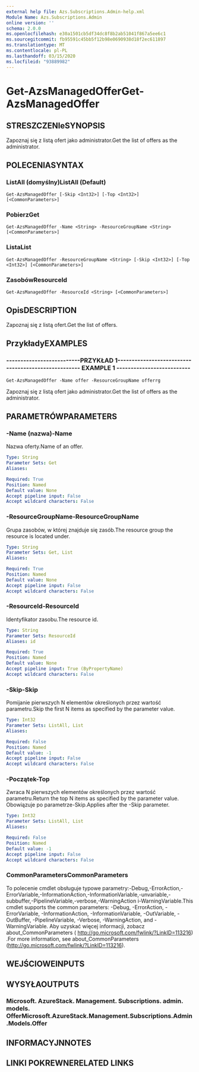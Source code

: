 ```yaml
---
external help file: Azs.Subscriptions.Admin-help.xml
Module Name: Azs.Subscriptions.Admin
online version: ''
schema: 2.0.0
ms.openlocfilehash: e30a1501cb5df34dc8f8b2ab51041f867a5ee6c1
ms.sourcegitcommit: fb95591c45bb5f12b98e0690938d18f2ec611897
ms.translationtype: MT
ms.contentlocale: pl-PL
ms.lasthandoff: 03/15/2020
ms.locfileid: "93889982"
---
```

# <span data-ttu-id="3c6f1-101">Get-AzsManagedOffer</span><span class="sxs-lookup"><span data-stu-id="3c6f1-101">Get-AzsManagedOffer</span></span>

## <span data-ttu-id="3c6f1-102">STRESZCZENIe</span><span class="sxs-lookup"><span data-stu-id="3c6f1-102">SYNOPSIS</span></span>
<span data-ttu-id="3c6f1-103">Zapoznaj się z listą ofert jako administrator.</span><span class="sxs-lookup"><span data-stu-id="3c6f1-103">Get the list of offers as the administrator.</span></span>

## <span data-ttu-id="3c6f1-104">POLECENIA</span><span class="sxs-lookup"><span data-stu-id="3c6f1-104">SYNTAX</span></span>

### <span data-ttu-id="3c6f1-105">ListAll (domyślny)</span><span class="sxs-lookup"><span data-stu-id="3c6f1-105">ListAll (Default)</span></span>
```
Get-AzsManagedOffer [-Skip <Int32>] [-Top <Int32>] [<CommonParameters>]
```

### <span data-ttu-id="3c6f1-106">Pobierz</span><span class="sxs-lookup"><span data-stu-id="3c6f1-106">Get</span></span>
```
Get-AzsManagedOffer -Name <String> -ResourceGroupName <String> [<CommonParameters>]
```

### <span data-ttu-id="3c6f1-107">Lista</span><span class="sxs-lookup"><span data-stu-id="3c6f1-107">List</span></span>
```
Get-AzsManagedOffer -ResourceGroupName <String> [-Skip <Int32>] [-Top <Int32>] [<CommonParameters>]
```

### <span data-ttu-id="3c6f1-108">Zasobów</span><span class="sxs-lookup"><span data-stu-id="3c6f1-108">ResourceId</span></span>
```
Get-AzsManagedOffer -ResourceId <String> [<CommonParameters>]
```

## <span data-ttu-id="3c6f1-109">Opis</span><span class="sxs-lookup"><span data-stu-id="3c6f1-109">DESCRIPTION</span></span>
<span data-ttu-id="3c6f1-110">Zapoznaj się z listą ofert.</span><span class="sxs-lookup"><span data-stu-id="3c6f1-110">Get the list of offers.</span></span>

## <span data-ttu-id="3c6f1-111">Przykłady</span><span class="sxs-lookup"><span data-stu-id="3c6f1-111">EXAMPLES</span></span>

### <span data-ttu-id="3c6f1-112">--------------------------PRZYKŁAD 1--------------------------</span><span class="sxs-lookup"><span data-stu-id="3c6f1-112">-------------------------- EXAMPLE 1 --------------------------</span></span>
```
Get-AzsManagedOffer -Name offer -ResourceGroupName offerrg
```

<span data-ttu-id="3c6f1-113">Zapoznaj się z listą ofert jako administrator.</span><span class="sxs-lookup"><span data-stu-id="3c6f1-113">Get the list of offers as the administrator.</span></span>

## <span data-ttu-id="3c6f1-114">PARAMETRÓW</span><span class="sxs-lookup"><span data-stu-id="3c6f1-114">PARAMETERS</span></span>

### <span data-ttu-id="3c6f1-115">-Name (nazwa)</span><span class="sxs-lookup"><span data-stu-id="3c6f1-115">-Name</span></span>
<span data-ttu-id="3c6f1-116">Nazwa oferty.</span><span class="sxs-lookup"><span data-stu-id="3c6f1-116">Name of an offer.</span></span>

```yaml
Type: String
Parameter Sets: Get
Aliases: 

Required: True
Position: Named
Default value: None
Accept pipeline input: False
Accept wildcard characters: False
```

### <span data-ttu-id="3c6f1-117">-ResourceGroupName</span><span class="sxs-lookup"><span data-stu-id="3c6f1-117">-ResourceGroupName</span></span>
<span data-ttu-id="3c6f1-118">Grupa zasobów, w której znajduje się zasób.</span><span class="sxs-lookup"><span data-stu-id="3c6f1-118">The resource group the resource is located under.</span></span>

```yaml
Type: String
Parameter Sets: Get, List
Aliases: 

Required: True
Position: Named
Default value: None
Accept pipeline input: False
Accept wildcard characters: False
```

### <span data-ttu-id="3c6f1-119">-ResourceId</span><span class="sxs-lookup"><span data-stu-id="3c6f1-119">-ResourceId</span></span>
<span data-ttu-id="3c6f1-120">Identyfikator zasobu.</span><span class="sxs-lookup"><span data-stu-id="3c6f1-120">The resource id.</span></span>

```yaml
Type: String
Parameter Sets: ResourceId
Aliases: id

Required: True
Position: Named
Default value: None
Accept pipeline input: True (ByPropertyName)
Accept wildcard characters: False
```

### <span data-ttu-id="3c6f1-121">-Skip</span><span class="sxs-lookup"><span data-stu-id="3c6f1-121">-Skip</span></span>
<span data-ttu-id="3c6f1-122">Pomijanie pierwszych N elementów określonych przez wartość parametru.</span><span class="sxs-lookup"><span data-stu-id="3c6f1-122">Skip the first N items as specified by the parameter value.</span></span>

```yaml
Type: Int32
Parameter Sets: ListAll, List
Aliases: 

Required: False
Position: Named
Default value: -1
Accept pipeline input: False
Accept wildcard characters: False
```

### <span data-ttu-id="3c6f1-123">-Początek</span><span class="sxs-lookup"><span data-stu-id="3c6f1-123">-Top</span></span>
<span data-ttu-id="3c6f1-124">Zwraca N pierwszych elementów określonych przez wartość parametru.</span><span class="sxs-lookup"><span data-stu-id="3c6f1-124">Return the top N items as specified by the parameter value.</span></span>
<span data-ttu-id="3c6f1-125">Obowiązuje po parametrze-Skip.</span><span class="sxs-lookup"><span data-stu-id="3c6f1-125">Applies after the -Skip parameter.</span></span>

```yaml
Type: Int32
Parameter Sets: ListAll, List
Aliases: 

Required: False
Position: Named
Default value: -1
Accept pipeline input: False
Accept wildcard characters: False
```

### <span data-ttu-id="3c6f1-126">CommonParameters</span><span class="sxs-lookup"><span data-stu-id="3c6f1-126">CommonParameters</span></span>
<span data-ttu-id="3c6f1-127">To polecenie cmdlet obsługuje typowe parametry:-Debug,-ErrorAction,-ErrorVariable,-InformationAction,-InformationVariable,-unvariable,-subbuffer,-PipelineVariable,-verbose,-WarningAction i-WarningVariable.</span><span class="sxs-lookup"><span data-stu-id="3c6f1-127">This cmdlet supports the common parameters: -Debug, -ErrorAction, -ErrorVariable, -InformationAction, -InformationVariable, -OutVariable, -OutBuffer, -PipelineVariable, -Verbose, -WarningAction, and -WarningVariable.</span></span> <span data-ttu-id="3c6f1-128">Aby uzyskać więcej informacji, zobacz about_CommonParameters ( http://go.microsoft.com/fwlink/?LinkID=113216) .</span><span class="sxs-lookup"><span data-stu-id="3c6f1-128">For more information, see about_CommonParameters (http://go.microsoft.com/fwlink/?LinkID=113216).</span></span>

## <span data-ttu-id="3c6f1-129">WEJŚCIOWE</span><span class="sxs-lookup"><span data-stu-id="3c6f1-129">INPUTS</span></span>

## <span data-ttu-id="3c6f1-130">WYSYŁA</span><span class="sxs-lookup"><span data-stu-id="3c6f1-130">OUTPUTS</span></span>

### <span data-ttu-id="3c6f1-131">Microsoft. AzureStack. Management. Subscriptions. admin. models. Offer</span><span class="sxs-lookup"><span data-stu-id="3c6f1-131">Microsoft.AzureStack.Management.Subscriptions.Admin.Models.Offer</span></span>

## <span data-ttu-id="3c6f1-132">INFORMACYJN</span><span class="sxs-lookup"><span data-stu-id="3c6f1-132">NOTES</span></span>

## <span data-ttu-id="3c6f1-133">LINKI POKREWNE</span><span class="sxs-lookup"><span data-stu-id="3c6f1-133">RELATED LINKS</span></span>

